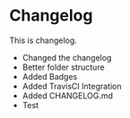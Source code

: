 # Changelog

This is changelog.

- Changed the changelog
- Better folder structure
- Added Badges
- Added TravisCI Integration
- Added CHANGELOG.md
- Test
